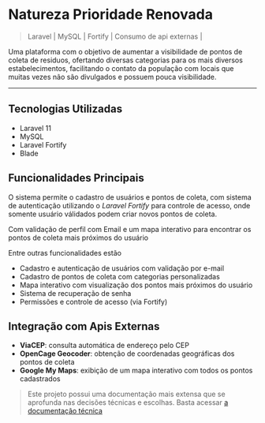 # Natureza Prioridade Renovada 
>Laravel | MySQL | Fortify | Consumo de api externas | 

Uma plataforma com o objetivo de aumentar a visibilidade de pontos de coleta de residuos, ofertando diversas categorias para os mais diversos estabelecimentos, facilitando o contato da população com locais que muitas vezes não são divulgados e possuem pouca visibilidade. 

--- 

## Tecnologias Utilizadas

- Laravel 11 
- MySQL 
- Laravel Fortify 
- Blade 


## Funcionalidades Principais 

O sistema permite o cadastro de usuários e pontos de coleta, com sistema de autenticação utilizando o *Laravel Fortify* para controle de acesso, onde somente usuário válidados podem criar novos pontos de coleta. 

Com validação de perfil com Email  e um mapa interativo para encontrar os pontos de coleta mais próximos do usuário

Entre outras funcionalidades estão

- Cadastro e autenticação de usuários com validação por e-mail 
- Cadastro de pontos de coleta com categorias personalizadas
- Mapa interativo com visualização dos pontos mais próximos do usuário
- Sistema de recuperação de senha
- Permissões e controle de acesso (via Fortify)

## Integração com Apis Externas 

- **ViaCEP**: consulta automática de endereço pelo CEP
- **OpenCage Geocoder**: obtenção de coordenadas geográficas dos pontos de coleta
- **Google My Maps**: exibição de um mapa interativo com todos os pontos cadastrados

>Este projeto possui uma documentação mais extensa que se aprofunda nas decisões técnicas e escolhas.
>Basta acessar [a documentação técnica](./doc-tecnica.md)